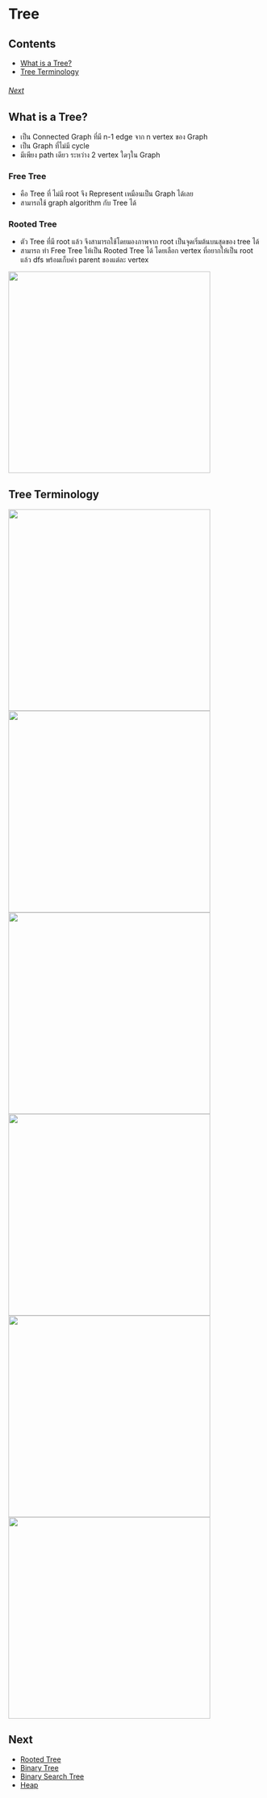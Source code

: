 # Tree
## Contents
* [What is a Tree?](https://github.com/Mingyuanz1111/Algorithm-and-Data-Structure/tree/main/Files/Tree#what-is-a-tree)
* [Tree Terminology](https://github.com/Mingyuanz1111/Algorithm-and-Data-Structure/tree/main/Files/Tree#tree-terminology)
###### [Next](https://github.com/Mingyuanz1111/Algorithm-and-Data-Structure/tree/main/Files/Tree#next-1)

## What is a Tree?
* เป็น Connected Graph ที่มี n-1 edge จาก n vertex ของ Graph
* เป็น Graph ที่ไม่มี cycle
* มีเพียง path เดียว ระหว่าง 2 vertex ใดๆใน Graph

### Free Tree
* คือ Tree ที่ ไม่มี root จึง Represent เหมือนเป็น Graph ได้เลย
* สามารถใช้ graph algorithm กับ Tree ได้
### Rooted Tree
* ตัว Tree ที่มี root แล้ว จึงสามารถใช้โดยมองภาพจาก root เป็นจุดเริ่มต้นบนสุดของ tree ได้
* สามารถ ทํา Free Tree ให้เป็น Rooted Tree ได้ โดยเลือก vertex ที่อยากให้เป็น root แล้ว dfs พร้อมเก็บค่า parent ของแต่ละ vertex

<img src="https://github.com/Mingyuanz1111/Algorithm-and-Data-Structure/assets/174484621/6b5bc711-3e49-412f-94b0-24444daeb50f" width="400">

## Tree Terminology

<img src="https://github.com/Mingyuanz1111/Algorithm-and-Data-Structure/assets/174484621/ef0f973c-1cc1-45cc-b381-33475dcdd911" width="400">

<img src="https://github.com/Mingyuanz1111/Algorithm-and-Data-Structure/assets/174484621/11667f54-93a8-4fcf-b866-8d12a11dff33" width="400">

<img src="https://github.com/Mingyuanz1111/Algorithm-and-Data-Structure/assets/174484621/7b3d6591-6ab8-402a-ac7e-2e8a60e8b730" width="400">

<img src="https://github.com/Mingyuanz1111/Algorithm-and-Data-Structure/assets/174484621/c6c58a4c-a5c0-4a6a-afdf-b8f4ebd69297" width="400">

<img src="https://github.com/Mingyuanz1111/Algorithm-and-Data-Structure/assets/174484621/755c4b8d-d963-4a63-862d-c899383b0d84" width="400">

<img src="https://github.com/Mingyuanz1111/Algorithm-and-Data-Structure/assets/174484621/d7061331-62ae-403e-bde3-e9659ebae65b" width="400">

## Next
* [Rooted Tree](https://github.com/Mingyuanz1111/Algorithm-and-Data-Structure/tree/main/Files/Tree/Rooted_Tree)
* [Binary Tree](https://github.com/Mingyuanz1111/Algorithm-and-Data-Structure/tree/main/Files/Tree/Binary_Tree)
* [Binary Search Tree](https://github.com/Mingyuanz1111/Algorithm-and-Data-Structure/tree/main/Files/Tree/Binary_Search_Tree)
* [Heap](https://github.com/Mingyuanz1111/Algorithm-and-Data-Structure/tree/main/Files/Tree/Heap)
